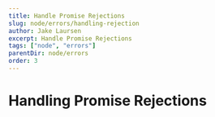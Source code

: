 ```yaml
---
title: Handle Promise Rejections
slug: node/errors/handling-rejection
author: Jake Laursen
excerpt: Handle Promise Rejections
tags: ["node", "errors"]
parentDir: node/errors
order: 3
---
```



# Handling Promise Rejections